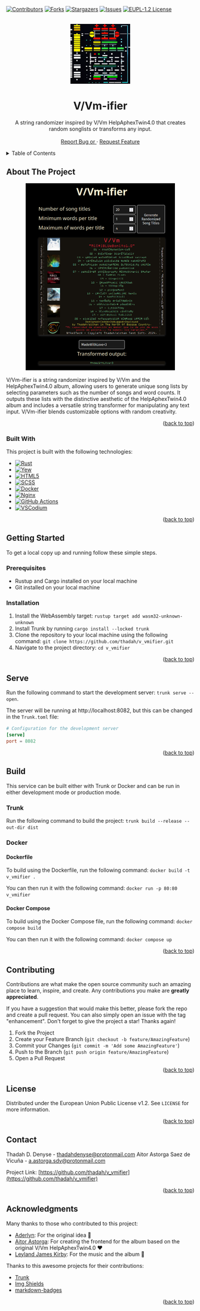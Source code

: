 [![Contributors][contributors-shield]][contributors-url]
[![Forks][forks-shield]][forks-url]
[![Stargazers][stars-shield]][stars-url]
[![Issues][issues-shield]][issues-url]
[![EUPL-1.2 License][license-shield]][license-url]


<!-- PROJECT LOGO -->
<br />
<div align="center">
  <a href="https://github.com/thadah/v_vmifier">
    <img src="resources/images/v_vmlogo.png" alt="Logo" width="160" height="160">
  </a>

  <h1 align="center">V/Vm-ifier</h1>

  <p align="center">
    A string randomizer inspired by V/Vm HelpAphexTwin4.0 that creates random songlists or transforms any input.
    <br />
    <br />
    <a href="https://github.com/thadah/v_vmifier/issues">Report Bug or </a>
    ·
    <a href="https://github.com/thadah/v_vmifier/issues">Request Feature</a>
  </p>
</div>

<!-- TABLE OF CONTENTS -->
<details>
  <summary>Table of Contents</summary>
  <ol>
    <li>
      <a href="#about-the-project">About The Project</a>
      <ul>
        <li><a href="#built-with">Built With</a></li>
      </ul>
    </li>
    <li>
      <a href="#getting-started">Getting Started</a>
      <ul>
        <li><a href="#prerequisites">Prerequisites</a></li>
        <li><a href="#installation">Installation</a></li>
      </ul>
    </li>
    <li>
      <a href="#serve">Serve</a>
    </li>
    <li>
      <a href="#build">Build</a>
      <ul>
        <li><a href="#trunk">Trunk</a></li>
        <li><a href="#docker">Docker</a></li>
      </ul>
    </li>
    <li><a href="#contributing">Contributing</a></li>
    <li><a href="#license">License</a></li>
    <li><a href="#contact">Contact</a></li>
    <li><a href="#acknowledgments">Acknowledgments</a></li>
  </ol>
</details>


<!-- ABOUT THE PROJECT -->
## About The Project
<div align="center">
    <a href="https://github.com/thadah/v_vmifier">
        <img src="resources/images/v_vmproject.png" alt="Logo" width="400" height="500">
    </a>
</div>

V/Vm-ifier is a string randomizer inspired by V/Vm and the HelpAphexTwin4.0 album, allowing users to generate unique song lists by selecting parameters such as the number of songs and word counts. It outputs these lists with the distinctive aesthetic of the HelpAphexTwin4.0 album and includes a versatile string transformer for manipulating any text input. V/Vm-ifier blends customizable options with random creativity.

<p align="right">(<a href="#readme-top">back to top</a>)</p>


### Built With

This project is built with the following technologies:

- [![Rust](https://img.shields.io/badge/Rust-000000?style=for-the-badge&logo=rust&logoColor=fff)](#)
- [![Yew](https://img.shields.io/badge/yew-198754.svg?style=for-the-badge&logo=ycombinator&logoColor=white)](#)
- [![HTML5](https://img.shields.io/badge/html5-%23E34F26.svg?style=for-the-badge&logo=html5&logoColor=white)](#)
- [![SCSS](https://img.shields.io/badge/Sass-CC6699?style=for-the-badge&logo=sass&logoColor=white)](#)
- [![Docker](https://img.shields.io/badge/Docker-2496ED?style=for-the-badge&logo=docker&logoColor=fff)](#)
- [![Nginx](https://img.shields.io/badge/nginx-%23009639.svg?style=for-the-badge&logo=nginx&logoColor=white)](#)
- [![GitHub Actions](https://img.shields.io/badge/GitHub_Actions-2088FF?style=for-the-badge&logo=github-actions&logoColor=white)](#)
- [![VSCodium](https://custom-icon-badges.demolab.com/badge/VSCodium-0078d7.svg?style=for-the-badge&logo=vsc&logoColor=white)](#)


<p align="right">(<a href="#readme-top">back to top</a>)</p>


<!-- GETTING STARTED -->
## Getting Started

To get a local copy up and running follow these simple steps.

### Prerequisites

- Rustup and Cargo installed on your local machine
- Git installed on your local machine

### Installation

1. Install the WebAssembly target: `rustup target add wasm32-unknown-unknown`
2. Install Trunk by running `cargo install --locked trunk`
4. Clone the repository to your local machine using the following command: `git clone https://github.com/thadah/v_vmifier.git`
4. Navigate to the project directory: `cd v_vmifier`

<p align="right">(<a href="#readme-top">back to top</a>)</p>

## Serve

Run the following command to start the development server: `trunk serve --open`.

The server will be running at http://localhost:8082, but this can be changed in the `Trunk.toml` file:

```toml
# Configuration for the development server
[serve]
port = 8082
```

<p align="right">(<a href="#readme-top">back to top</a>)</p>


## Build

This service can be built either with Trunk or Docker and can be run in either development mode or production mode.

### Trunk

Run the following command to build the project: `trunk build --release --out-dir dist`

### Docker

#### Dockerfile

To build using the Dockerfile, run the following command: `docker build -t v_vmifier .`

You can then run it with the following command: `docker run -p 80:80 v_vmifier`

#### Docker Compose

To build using the Docker Compose file, run the following command: `docker compose build`

You can then run it with the following command: `docker compose up`


<p align="right">(<a href="#readme-top">back to top</a>)</p>

<!-- CONTRIBUTING -->
## Contributing

Contributions are what make the open source community such an amazing place to learn, inspire, and create. Any contributions you make are **greatly appreciated**.

If you have a suggestion that would make this better, please fork the repo and create a pull request. You can also simply open an issue with the tag "enhancement".
Don't forget to give the project a star! Thanks again!

1. Fork the Project
2. Create your Feature Branch (`git checkout -b feature/AmazingFeature`)
3. Commit your Changes (`git commit -m 'Add some AmazingFeature'`)
4. Push to the Branch (`git push origin feature/AmazingFeature`)
5. Open a Pull Request

<p align="right">(<a href="#readme-top">back to top</a>)</p>


<!-- LICENSE -->
## License

Distributed under the European Union Public License v1.2. See `LICENSE` for more information.

<p align="right">(<a href="#readme-top">back to top</a>)</p>

<!-- CONTACT -->
## Contact

Thadah D. Denyse - thadahdenyse@protonmail.com
Aitor Astorga Saez de Vicuña - a.astorga.sdv@protonmail.com

Project Link: [https://github.com/thadah/v_vmifier](https://github.com/thadah/v_vmifier)

<p align="right">(<a href="#readme-top">back to top</a>)</p>


<!-- ACKNOWLEDGMENTS -->
## Acknowledgments

Many thanks to those who contributed to this project:

* [Aderlyn](https://matrix.to/#/@aderlyn:aroy-art.com): For the original idea 💜
* [Aitor Astorga](https://github.com/AitorAstorga): For creating the frontend for the album based on the original V/Vm HelpAphexTwin4.0 ❤️
* [Leyland James Kirby](https://en.wikipedia.org/wiki/V/Vm): For the music and the album 🎵

Thanks to this awesome projects for their contributions:

* [Trunk](https://trunkrs.dev/)
* [Img Shields](https://shields.io)
* [markdown-badges](https://github.com/Ileriayo/markdown-badges#table-of-contents)

<p align="right">(<a href="#readme-top">back to top</a>)</p>


<!-- MARKDOWN LINKS & IMAGES -->
<!-- https://www.markdownguide.org/basic-syntax/#reference-style-links -->
[contributors-shield]: https://img.shields.io/github/contributors/thadah/v_vmifier.svg?style=for-the-badge
[contributors-url]: https://github.com/thadah/v_vmifier/graphs/contributors
[forks-shield]: https://img.shields.io/github/forks/thadah/v_vmifier.svg?style=for-the-badge
[forks-url]: https://github.com/thadah/v_vmifier/network/members
[stars-shield]: https://img.shields.io/github/stars/thadah/v_vmifier.svg?style=for-the-badge
[stars-url]: https://github.com/thadah/v_vmifier/stargazers
[issues-shield]: https://img.shields.io/github/issues/thadah/v_vmifier.svg?style=for-the-badge
[issues-url]: https://github.com/thadah/v_vmifier/issues
[license-shield]: https://img.shields.io/github/license/thadah/v_vmifier.svg?style=for-the-badge
[license-url]: https://github.com/thadah/v_vmifier/blob/main/LICENSE
